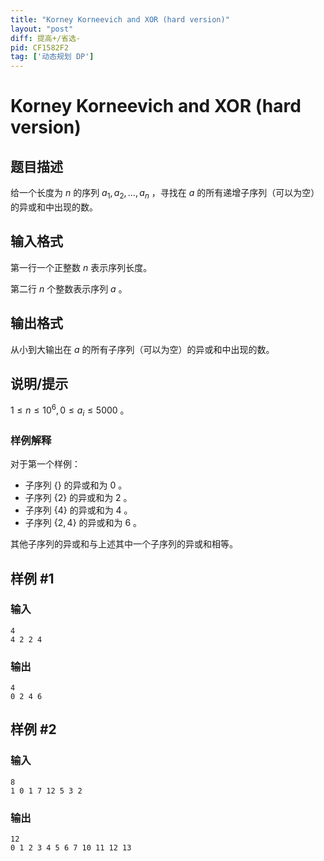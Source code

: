 ```yaml
---
title: "Korney Korneevich and XOR (hard version)"
layout: "post"
diff: 提高+/省选-
pid: CF1582F2
tag: ['动态规划 DP']
---
```


# Korney Korneevich and XOR (hard version)

## 题目描述

给一个长度为 $n$ 的序列 $a_1,a_2,\dots,a_n$ ，寻找在 $a$ 的所有递增子序列（可以为空）的异或和中出现的数。

## 输入格式

第一行一个正整数 $n$ 表示序列长度。

第二行 $n$ 个整数表示序列 $a$ 。

## 输出格式

从小到大输出在 $a$ 的所有子序列（可以为空）的异或和中出现的数。

## 说明/提示

$1\le n\le10^6,0\le a_i\le5000$ 。
### 样例解释
对于第一个样例：
- 子序列 $\{\}$ 的异或和为 $0$ 。
- 子序列 $\{2\}$ 的异或和为 $2$ 。
- 子序列 $\{4\}$ 的异或和为 $4$ 。
- 子序列 $\{2,4\}$ 的异或和为 $6$ 。

其他子序列的异或和与上述其中一个子序列的异或和相等。

## 样例 #1

### 输入

```
4
4 2 2 4
```

### 输出

```
4
0 2 4 6
```

## 样例 #2

### 输入

```
8
1 0 1 7 12 5 3 2
```

### 输出

```
12
0 1 2 3 4 5 6 7 10 11 12 13
```

